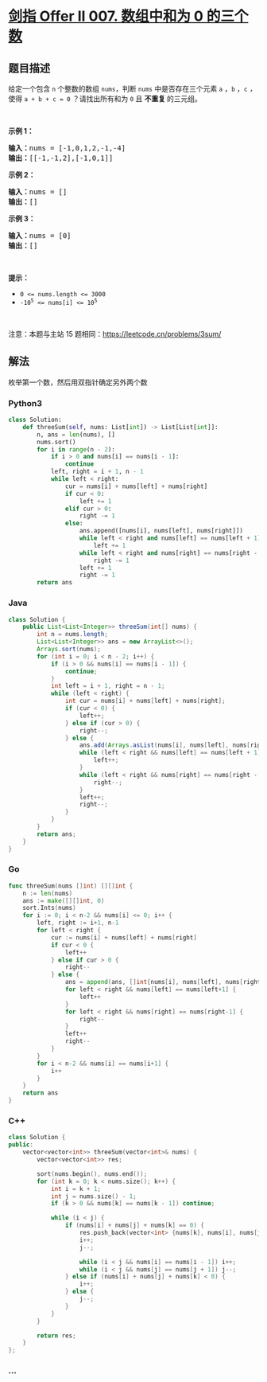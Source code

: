# [剑指 Offer II 007. 数组中和为 0 的三个数](https://leetcode.cn/problems/1fGaJU)

## 题目描述

<!-- 这里写题目描述 -->

<p>给定一个包含 <code>n</code> 个整数的数组&nbsp;<code>nums</code>，判断&nbsp;<code>nums</code>&nbsp;中是否存在三个元素&nbsp;<code>a</code> ，<code>b</code> ，<code>c</code> <em>，</em>使得&nbsp;<code>a + b + c = 0</code> ？请找出所有和为 <code>0</code> 且&nbsp;<strong>不重复&nbsp;</strong>的三元组。</p>

<p>&nbsp;</p>

<p><strong>示例 1：</strong></p>

<pre>
<strong>输入：</strong>nums = [-1,0,1,2,-1,-4]
<strong>输出：</strong>[[-1,-1,2],[-1,0,1]]
</pre>

<p><strong>示例 2：</strong></p>

<pre>
<strong>输入：</strong>nums = []
<strong>输出：</strong>[]
</pre>

<p><strong>示例 3：</strong></p>

<pre>
<strong>输入：</strong>nums = [0]
<strong>输出：</strong>[]
</pre>

<p>&nbsp;</p>

<p><strong>提示：</strong></p>

<ul>
	<li><code>0 &lt;= nums.length &lt;= 3000</code></li>
	<li><code>-10<sup>5</sup> &lt;= nums[i] &lt;= 10<sup>5</sup></code></li>
</ul>

<p>&nbsp;</p>

<p><meta charset="UTF-8" />注意：本题与主站 15&nbsp;题相同：<a href="https://leetcode.cn/problems/3sum/">https://leetcode.cn/problems/3sum/</a></p>

## 解法

<!-- 这里可写通用的实现逻辑 -->

枚举第一个数，然后用双指针确定另外两个数

<!-- tabs:start -->

### **Python3**

<!-- 这里可写当前语言的特殊实现逻辑 -->

```python
class Solution:
    def threeSum(self, nums: List[int]) -> List[List[int]]:
        n, ans = len(nums), []
        nums.sort()
        for i in range(n - 2):
            if i > 0 and nums[i] == nums[i - 1]:
                continue
            left, right = i + 1, n - 1
            while left < right:
                cur = nums[i] + nums[left] + nums[right]
                if cur < 0:
                    left += 1
                elif cur > 0:
                    right -= 1
                else:
                    ans.append([nums[i], nums[left], nums[right]])
                    while left < right and nums[left] == nums[left + 1]:
                        left += 1
                    while left < right and nums[right] == nums[right - 1]:
                        right -= 1
                    left += 1
                    right -= 1
        return ans
```

### **Java**

<!-- 这里可写当前语言的特殊实现逻辑 -->

```java
class Solution {
    public List<List<Integer>> threeSum(int[] nums) {
        int n = nums.length;
        List<List<Integer>> ans = new ArrayList<>();
        Arrays.sort(nums);
        for (int i = 0; i < n - 2; i++) {
            if (i > 0 && nums[i] == nums[i - 1]) {
                continue;
            }
            int left = i + 1, right = n - 1;
            while (left < right) {
                int cur = nums[i] + nums[left] + nums[right];
                if (cur < 0) {
                    left++;
                } else if (cur > 0) {
                    right--;
                } else {
                    ans.add(Arrays.asList(nums[i], nums[left], nums[right]));
                    while (left < right && nums[left] == nums[left + 1]) {
                        left++;
                    }
                    while (left < right && nums[right] == nums[right - 1]) {
                        right--;
                    }
                    left++;
                    right--;
                }
            }
        }
        return ans;
    }
}
```

### **Go**

```go
func threeSum(nums []int) [][]int {
	n := len(nums)
	ans := make([][]int, 0)
	sort.Ints(nums)
	for i := 0; i < n-2 && nums[i] <= 0; i++ {
		left, right := i+1, n-1
		for left < right {
			cur := nums[i] + nums[left] + nums[right]
			if cur < 0 {
				left++
			} else if cur > 0 {
				right--
			} else {
				ans = append(ans, []int{nums[i], nums[left], nums[right]})
				for left < right && nums[left] == nums[left+1] {
					left++
				}
				for left < right && nums[right] == nums[right-1] {
					right--
				}
				left++
				right--
			}
		}
		for i < n-2 && nums[i] == nums[i+1] {
			i++
		}
	}
	return ans
}
```

### **C++**

```cpp
class Solution {
public:
    vector<vector<int>> threeSum(vector<int>& nums) {
        vector<vector<int>> res;

        sort(nums.begin(), nums.end());
        for (int k = 0; k < nums.size(); k++) {
            int i = k + 1;
            int j = nums.size() - 1;
            if (k > 0 && nums[k] == nums[k - 1]) continue;

            while (i < j) {
                if (nums[i] + nums[j] + nums[k] == 0) {
                    res.push_back(vector<int> {nums[k], nums[i], nums[j]});
                    i++;
                    j--;

                    while (i < j && nums[i] == nums[i - 1]) i++;
                    while (i < j && nums[j] == nums[j + 1]) j--;
                } else if (nums[i] + nums[j] + nums[k] < 0) {
                    i++;
                } else {
                    j--;
                }
            }
        }

        return res;
    }
};
```

### **...**

```

```

<!-- tabs:end -->
